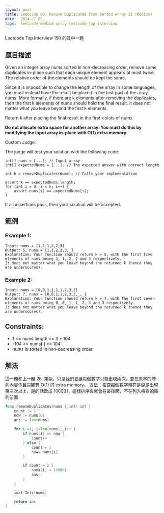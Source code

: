 ```yaml
---
layout: post
title: Leetcode 80. Remove Duplicates from Sorted Array II (Medium)
date:  2024-07-09
tags:  leetcode medium array leetcode-top-interview
---
```

Leetcode Top Interview 150 的其中一題

## 題目描述
Given an integer array nums sorted in non-decreasing order, remove some duplicates in-place such that each unique element appears at most twice. The relative order of the elements should be kept the same.

Since it is impossible to change the length of the array in some languages, you must instead have the result be placed in the first part of the array nums. More formally, if there are k elements after removing the duplicates, then the first k elements of nums should hold the final result. It does not matter what you leave beyond the first k elements.

Return k after placing the final result in the first k slots of nums.

**Do not allocate extra space for another array. You must do this by modifying the input array in-place with O(1) extra memory.**

Custom Judge:

The judge will test your solution with the following code:
```
int[] nums = [...]; // Input array
int[] expectedNums = [...]; // The expected answer with correct length

int k = removeDuplicates(nums); // Calls your implementation

assert k == expectedNums.length;
for (int i = 0; i < k; i++) {
    assert nums[i] == expectedNums[i];
}
```
If all assertions pass, then your solution will be accepted.

## 範例
### Example 1:
```
Input: nums = [1,1,1,2,2,3]
Output: 5, nums = [1,1,2,2,3,_]
Explanation: Your function should return k = 5, with the first five elements of nums being 1, 1, 2, 2 and 3 respectively.
It does not matter what you leave beyond the returned k (hence they are underscores).
```

### Example 2:
```
Input: nums = [0,0,1,1,1,1,2,3,3]
Output: 7, nums = [0,0,1,1,2,3,3,_,_]
Explanation: Your function should return k = 7, with the first seven elements of nums being 0, 0, 1, 1, 2, 3 and 3 respectively.
It does not matter what you leave beyond the returned k (hence they are underscores).
 ```

## Constraints:

- 1 <= nums.length <= 3 * 104
- -104 <= nums[i] <= 104
- nums is sorted in non-decreasing order.

## 解法
這一題和上一題 26. 類似，只是我們要讓每個數字只能出現兩次，要在原本的陣列內實作且只能有 O(1) 的 extra memory。
方法：檢查每個數字現在是否是出現第三次以上，是的話改成 100001，這樣排序後就會在最後面，不在列入檢查的陣列前面

``` go 
func removeDuplicates(nums []int) int {
    count := 1
    now := nums[0]
    ans := len(nums)

    for i:=1; i<len(nums); i++ {
        if nums[i] == now {
            count++
        } else {
            count = 1
            now= nums[i]
        }

        if count > 2 {
            nums[i] = 100001
            ans--
        }
    }

    sort.Ints(nums)

    return ans
}
```